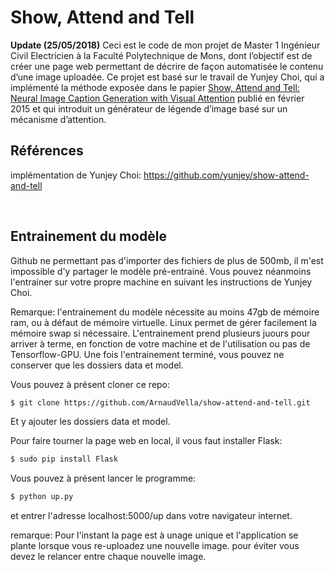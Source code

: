 # Show, Attend and Tell 
<b> Update (25/05/2018)</b> Ceci est le code de mon projet de Master 1 Ingénieur Civil Electricien à la Faculté Polytechnique de Mons, 
dont l’objectif est de créer une page web permettant de décrire de façon automatisée le contenu d’une image uploadée.
Ce projet est basé sur le travail de Yunjey Choi, qui a implémenté la méthode exposée dans le papier [Show, Attend and Tell: Neural Image Caption Generation with Visual Attention](http://arxiv.org/abs/1502.03044) publié en février 2015 et qui introduit
un générateur de légende d’image basé sur un mécanisme d’attention.




## Références
implémentation de Yunjey Choi: https://github.com/yunjey/show-attend-and-tell

<br/>


## Entrainement du modèle

Github ne permettant pas d'importer des fichiers de plus de 500mb, il m'est impossible d'y partager le modèle pré-entrainé.
Vous pouvez néanmoins l'entrainer sur votre propre machine en suivant les instructions de Yunjey Choi.

Remarque:
l'entrainement du modèle nécessite au moins 47gb de mémoire ram, ou à défaut de mémoire virtuelle. Linux permet de gérer facilement la mémoire swap si nécessaire.
L'entrainement prend plusieurs juours pour arriver à terme, en fonction de votre machine et de l'utilisation ou pas de Tensorflow-GPU.
Une fois l'entrainement terminé, vous pouvez ne conserver que les dossiers data et model.

Vous pouvez à présent cloner ce repo:

```bash
$ git clone https://github.com/ArnaudVella/show-attend-and-tell.git
```
Et y ajouter les dossiers data et model.

Pour faire tourner la page web en local, il vous faut installer  Flask:
```bash
$ sudo pip install Flask
```
Vous pouvez à présent lancer le programme:
```bash
$ python up.py
```
et entrer l'adresse localhost:5000/up dans votre navigateur internet.


remarque:
Pour l'instant la page est à unage unique et l'application se plante lorsque vous re-uploadez une nouvelle image. pour éviter vous devez le relancer entre chaque nouvelle image. 

